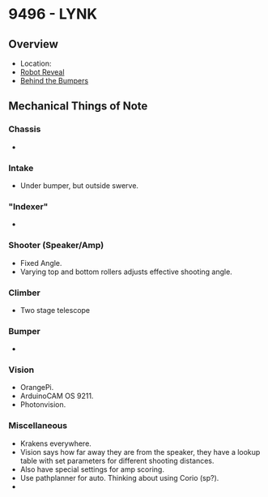 # 9496 - LYNK
## Overview
- Location: 
- [Robot Reveal]()
- [Behind the Bumpers](https://www.youtube.com/watch?v=64fZr-qzxLk)
## Mechanical Things of Note
### Chassis
- 
### Intake
- Under bumper, but outside swerve.
### "Indexer"
- 
### Shooter (Speaker/Amp)
- Fixed Angle.
- Varying top and bottom rollers adjusts effective shooting angle.
### Climber
- Two stage telescope
### Bumper
- 
### Vision
- OrangePi.
- ArduinoCAM OS 9211.
- Photonvision.
### Miscellaneous
- Krakens everywhere.
- Vision says how far away they are from the speaker, they have a lookup table with set parameters for different shooting distances.
- Also have special settings for amp scoring.
- Use pathplanner for auto.  Thinking about using Corio (sp?).
- 
